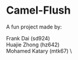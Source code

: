 # Camel-Flush
A fun project made by:

Frank Dai (sd924) \
Huajie Zhong (hz642) \
Mohamed Katary (mtk67) \
